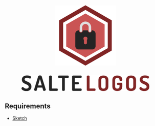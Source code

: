 <h2 align="center">
  <div>
    <a href="https://github.com/salte-auth/logos">
      <img height="190px" src="https://raw.githubusercontent.com/salte-auth/logos/master/images/logo.svg?sanitize=true">
      <br>
      <br>
      <img height="50px" src="https://raw.githubusercontent.com/salte-auth/logos/master/images/%40salte-auth/logos.svg?sanitize=true">
    </a>
  </div>
</h2>

## Requirements

* [Sketch](https://sketchapp.com)
